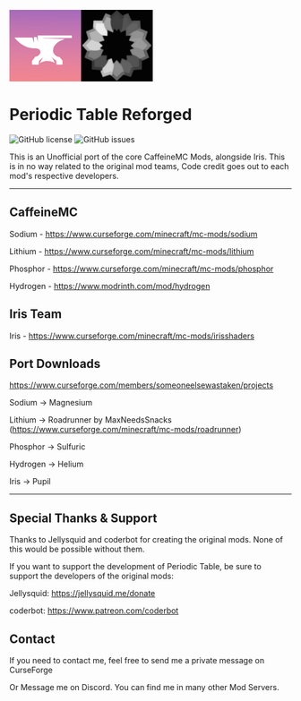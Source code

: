 <img src="Legacy%20Sodium/src/main/resources/assets/sodium/icon.png" width="128"><img src="LegacyIris/src/main/resources/assets/iris/icon.png" width="128">

# Periodic Table Reforged
![GitHub license](https://img.shields.io/github/license/Someone-Else-Was-Taken/Periodic-Table-Reforged.svg)
![GitHub issues](https://img.shields.io/github/issues/Someone-Else-Was-Taken/Periodic-Table-Reforged.svg)

This is an Unofficial port of the core CaffeineMC Mods, alongside Iris.
This is in no way related to the original mod teams, Code credit goes out to each mod's respective developers.

---

## CaffeineMC

Sodium - https://www.curseforge.com/minecraft/mc-mods/sodium

Lithium - https://www.curseforge.com/minecraft/mc-mods/lithium

Phosphor - https://www.curseforge.com/minecraft/mc-mods/phosphor

Hydrogen - https://www.modrinth.com/mod/hydrogen

## Iris Team

Iris - https://www.curseforge.com/minecraft/mc-mods/irisshaders

## Port Downloads

https://www.curseforge.com/members/someoneelsewastaken/projects

Sodium -> Magnesium

Lithium -> Roadrunner by MaxNeedsSnacks (https://www.curseforge.com/minecraft/mc-mods/roadrunner)

Phosphor -> Sulfuric

Hydrogen -> Helium

Iris -> Pupil

---

## Special Thanks & Support

Thanks to Jellysquid and coderbot for creating the original mods. None of this would be possible without them.

If you want to support the development of Periodic Table, be sure to support the developers of the original mods:

Jellysquid: https://jellysquid.me/donate

coderbot: https://www.patreon.com/coderbot 

## Contact

If you need to contact me, feel free to send me a private message on CurseForge 

Or Message me on Discord. You can find me in many other Mod Servers.
